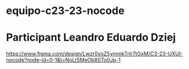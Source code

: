 # equipo-c23-23-nocode
# Participant Leandro Eduardo Dziej
https://www.figma.com/design/Lwzr0voZ5ymmkTrIr7tGxM/C3-23-UXUI-nocode?node-id=0-1&t=NoLt5MeOb8STo0Jp-1

